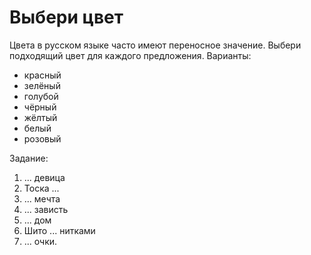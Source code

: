 # Выбери цвет 

Цвета в русском языке часто имеют переносное значение. Выбери подходящий цвет для каждого предложения. Варианты:

- красный
- зелёный
- голубой
- чёрный
- жёлтый
- белый
- розовый

Задание:
1. ... девица
1. Тоска ...
1. ... мечта
1. ... зависть
1. ... дом
1. Шито ... нитками
1. ... очки.
